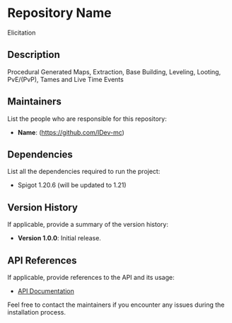 # Repository Name
Elicitation

## Description
Procedural Generated Maps, Extraction, Base Building, Leveling, Looting, PvE/(PvP), Tames and Live Time Events

## Maintainers
List the people who are responsible for this repository:
- **Name**: (https://github.com/IDev-mc)


## Dependencies
List all the dependencies required to run the project:
- Spigot 1.20.6 (will be updated to 1.21)

## Version History
If applicable, provide a summary of the version history:
- **Version 1.0.0**: Initial release.

## API References
If applicable, provide references to the API and its usage:
- [API Documentation](https://ifheroes.github.io/ifheroes-apis/)

Feel free to contact the maintainers if you encounter any issues during the installation process.
